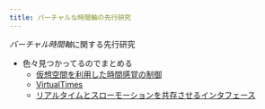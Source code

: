 ```yaml
---
title: バーチャルな時間軸の先行研究
---
```


*バーチャル時間軸*に関する先行研究

* 色々見つかってるのでまとめる
  * [仮想空間を利用した時間感覚の制御](%E4%BB%AE%E6%83%B3%E7%A9%BA%E9%96%93%E3%82%92%E5%88%A9%E7%94%A8%E3%81%97%E3%81%9F%E6%99%82%E9%96%93%E6%84%9F%E8%A6%9A%E3%81%AE%E5%88%B6%E5%BE%A1.md)
  * [VirtualTimes](VirtualTimes.md)
  * [リアルタイムとスローモーションを共存させるインタフェース](%E3%83%AA%E3%82%A2%E3%83%AB%E3%82%BF%E3%82%A4%E3%83%A0%E3%81%A8%E3%82%B9%E3%83%AD%E3%83%BC%E3%83%A2%E3%83%BC%E3%82%B7%E3%83%A7%E3%83%B3%E3%82%92%E5%85%B1%E5%AD%98%E3%81%95%E3%81%9B%E3%82%8B%E3%82%A4%E3%83%B3%E3%82%BF%E3%83%95%E3%82%A7%E3%83%BC%E3%82%B9.md)
